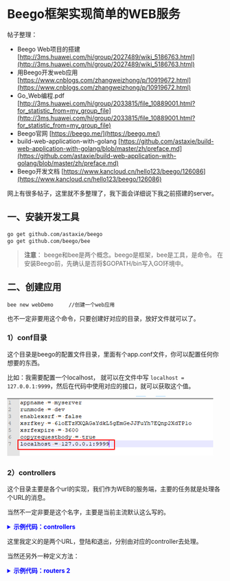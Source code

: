 # Beego框架实现简单的WEB服务

帖子整理：

- Beego Web项目的搭建  [http://3ms.huawei.com/hi/group/2027489/wiki_5186763.html](http://3ms.huawei.com/hi/group/2027489/wiki_5186763.html)
- 用Beego开发web应用  [https://www.cnblogs.com/zhangweizhong/p/10919672.html](https://www.cnblogs.com/zhangweizhong/p/10919672.html)
- Go_Web编程.pdf [http://3ms.huawei.com/hi/group/2033815/file_10889001.html?for_statistic_from=my_group_file](http://3ms.huawei.com/hi/group/2033815/file_10889001.html?for_statistic_from=my_group_file)
- Beego官网 [https://beego.me/](https://beego.me/)
- build-web-application-with-golang [https://github.com/astaxie/build-web-application-with-golang/blob/master/zh/preface.md](https://github.com/astaxie/build-web-application-with-golang/blob/master/zh/preface.md)
- Beego开发文档 [https://www.kancloud.cn/hello123/beego/126086](https://www.kancloud.cn/hello123/beego/126086)

网上有很多帖子，这里就不多整理了，我下面会详细说下我之前搭建的server。

## 一、安装开发工具

```shell
go get github.com/astaxie/beego
go get github.com/beego/bee
```

> **注意**：
> beege和bee是两个概念。beego是框架，bee是工具，是命令。
> 在安装Beego前，先确认是否将$GOPATH/bin写入GO环境中。

## 二、创建应用

```shell
bee new webDemo     //创建一个web应用
```

也不一定非要用这个命令，只要创建好对应的目录，放好文件就可以了。

### 1）conf目录

这个目录是beego的配置文件目录，里面有个app.conf文件，你可以配置任何你想要的东西。

比如：我需要配置一个localhost， 就可以在文件中写 ``localhost = 127.0.0.1:9999``，然后在代码中使用对应的接口，就可以获取这个值。

![](images/100-golang-beego-web-20201229204151.png)

### 2）controllers

这个目录主要是各个url的实现，我们作为WEB的服务端，主要的任务就是处理各个URL的消息。

当然不一定非要是这个名字，主要是当前主流默认这么写的。

<details>
<summary style="color:rgb(0,0,255);font-weight:bold">示例代码：controllers</summary>
<blockcode><pre><code>
```go
// LoginController
type LoginController struct {
	beego.Controller
}
//登录页面
func (c *LoginController) Get() {
	c.TplName = "login.html"
}

//登录功能
func (c *LoginController) Post() {

}

// LogoutController
type LogoutController struct {
    beego.Controller
}

//登录退出功能
func (c *LogoutController) Post() {

}
```
</code></pre></blockcode></details>

### 3）routers

这个目录是路由的定义，就是定义某个URL是由哪个controller去处理。

<details>
<summary style="color:rgb(0,0,255);font-weight:bold">示例代码：routers 1</summary>
<blockcode><pre><code>
```go
package routers

import (
	"../controllers"
	"github.com/astaxie/beego"
)

func Init() {
	beego.Router("/home/login", &controllers.LoginController{})
	beego.Router("/home/logout", &controllers.LogoutController{})
}
```
</code></pre></blockcode></details>

这里我定义的是两个URL，登陆和退出，分别由对应的controller去处理。

当然还另外一种定义方法：

<details>
<summary style="color:rgb(0,0,255);font-weight:bold">示例代码：routers 2</summary>
<blockcode><pre><code>
```go
package routers

import (
	"../controllers"
	"github.com/astaxie/beego"
)

func Init() {
	beego.Router("/home/login", &controllers.AccessController{}, "get:HomeProcess")
	beego.Router("/home/login", &controllers.AccessController{}, "post:LoginProcess")
	beego.Router("/home/logout", &controllers.AccessController{},"post:LogoutProcess")
}
```
</code></pre></blockcode></details>

就是比第一种方法多了个参数，而且是在同一个controller中处理。 这里就是定义两个URL分别由AccessController中的LoginProcess和LogoutProcess两个函数处理。

这个方法好的一点就是不需要那么多controller，不好的一点当然是放在一起的时候，很容易混淆，代码结构也看着不是很清晰。我更喜欢第一种方式。

### 4）static 和 views目录

static是静态访问目录。这里可以放置一些脚本之类的东西。

views是视图的目录，上面的get方法返回的login.html就是这个目录，不需要特定指定，按照上面 ``c.TplName = "login.html"``的写法，默认返回的是views
目录的html页面信息。

## 三、Beego的配置

这里介绍几个简单的，想要详细了解，可以去看相应的开发文档，前面有整理相关的地址。

### 1）配置监听端口

```go
	beego.BConfig.Listen.HTTPAddr = "127.0.0.1"
	beego.BConfig.Listen.HTTPPort = int(8080)
	beego.BConfig.Listen.HTTPSAddr = "127.0.0.1"
	beego.BConfig.Listen.HTTPSPort = int(8080)
    beego.BConfig.Listen.EnableHTTPS = true
    beego.BConfig.Listen.EnableHTTP = false
```

指定对应的IP地址和监听端口，并且指定是使用HTTP还是HTTPS，也可以俩都用，就是需要并行进行两个监听。

### 2）session

```go
    beego.BConfig.WebConfig.Session.SessionOn = true
```

session功能开启后，在处理的时候就可以使用SetSession、GetSession命令。

### 3）static

```go
    beego.SetStaticPath("/url", "static")
```

这里设置静态目录，第一个参数是以127.0.0.1:8080为基础的url，第二个是静态路径。

上面的代码就是指定访问127.0.0.1:8080/url的时候，返回static目录的东西。

### 4）证书的设置

```go
    beego.BConfig.Listen.HTTPSCertFile = certproc.GetCertPemFile()
	beego.BConfig.Listen.HTTPSKeyFile = certproc.GetCertDecKeyFile()
```

如果使用https，那么必然是要使用证书的，证书的生成可以看 “系统以及软件相关技能-->skills-->openssl生成证书步骤”， 当然如果你有现成的，那就没那么麻烦了。

<details>
<summary style="color:rgb(0,0,255);font-weight:bold">示例代码：TLS配置</summary>
<blockcode><pre><code>
```go
	tlsConfig, err := certproc.GetTlsConfig()
	if err == nil {
		beego.BeeApp.Server.TLSConfig = tlsConfig
	}
```

```go
// 获取TLS配置
func GetTlsConfig() (*tls.Config, error) {
	var config *tls.Config
	caCert := GetCaCertFile()
	pool, errPool := GetX509CACertPool(caCert)
	if errPool != nil {
		log.Error("generate certPool failed: %v", errPool)
		return config, errPool
	}

	config = &tls.Config{
		RootCAs:      pool,
		ClientAuth:   tls.NoClientCert,
		MinVersion:   tls.VersionTLS12,
		CipherSuites: []uint16{tls.TLS_ECDHE_RSA_WITH_AES_256_GCM_SHA384, tls.TLS_ECDHE_RSA_WITH_AES_128_GCM_SHA256},
	}
	return config, nil
}
```
</code></pre></blockcode></details>

上面这部分是证书的配置内容，只是简单的示例。

### 5）日志的设置

<details>
<summary style="color:rgb(0,0,255);font-weight:bold">示例代码：日志设置</summary>
<blockcode><pre><code>
```go
	jsonConfig := `{
			"filename": "./log/server.log",
			"daily": true,
			"maxdays": 7,
			"maxsize": 10240000
		}`
	_ = log.SetLogger("file", jsonConfig)
	log.SetLevel(log.LevelDebug)
	log.EnableFuncCallDepth(true)
	log.SetLogFuncCallDepth(4)

	log.Debug("=======================start server================================")
```
</code></pre></blockcode></details>

这个应该都看得懂。
